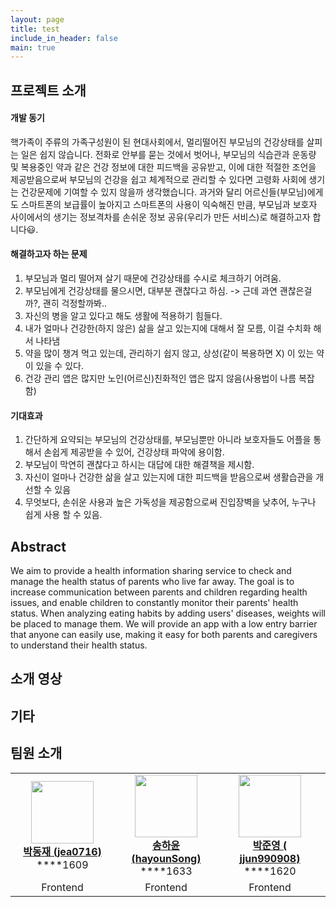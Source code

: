 ```yaml
---
layout: page
title: test
include_in_header: false
main: true
---
```


## 프로젝트 소개
#### 개발 동기
핵가족이 주류의 가족구성원이 된 현대사회에서, 멀리떨어진 부모님의 건강상태를 살피는 일은 쉽지
않습니다. 전화로 안부를 묻는 것에서 벗어나, 부모님의 식습관과 운동량 및 복용중인 약과 같은 건강 정보에 대한
피드백을 공유받고, 이에 대한 적절한 조언을 제공받음으로써 부모님의 건강을 쉽고 체계적으로 
관리할 수 있다면 고령화 사회에 생기는 건강문제에 기여할 수 있지 않을까 생각했습니다. 과거와
달리 어르신들(부모님)에게도 스마트폰의 보급률이 높아지고 스마트폰의 사용이 익숙해진 만큼, 
부모님과 보호자 사이에서의 생기는 정보격차를 손쉬운 정보 공유(우리가 만든 서비스)로 해결하고자 합니다😃.
   
#### 해결하고자 하는 문제
1. 부모님과 멀리 떨어져 살기 때문에 건강상태를 수시로 체크하기 어려움.
2. 부모님에게 건강상태를 물으시면, 대부분 괜찮다고 하심. -> 근데 과연 괜찮은걸까?, 괜히 걱정할까봐..
3. 자신의 병을 알고 있다고 해도 생활에 적용하기 힘들다.
4. 내가 얼마나 건강한(하지 않은) 삶을 살고 있는지에 대해서 잘 모름, 이걸 수치화 해서 나타냄
5. 약을 많이 챙겨 먹고 있는데, 관리하기 쉽지 않고, 상성(같이 복용하면 X) 이 있는 약이 있을 수 있다.
6. 건강 관리 앱은 많지만 노인(어르신)친화적인 앱은 많지 않음(사용법이 나름 복잡함)

#### 기대효과
1. 간단하게 요약되는 부모님의 건강상태를, 부모님뿐만 아니라 보호자들도 어플을 통해서 
   손쉽게 제공받을 수 있어, 건강상태 파악에 용이함.
2. 부모님이 막연히 괜찮다고 하시는 대답에 대한 해결책을 제시함.
3. 자신이 얼마나 건강한 삶을 살고 있는지에 대한 피드백을 받음으로써 생활습관을 개선할 수 있음
4. 무엇보다, 손쉬운 사용과 높은 가독성을 제공함으로써 진입장벽을 낮추어, 누구나 쉽게 사용 할
   수 있음.

## Abstract
We aim to provide a health information sharing service to check and manage the health status of parents who live far away. The goal is to increase communication between parents and children regarding health issues, and enable children to constantly monitor their parents' health status. When analyzing eating habits by adding users' diseases, weights will be placed to manage them. We will provide an app with a low entry barrier that anyone can easily use, making it easy for both parents and caregivers to understand their health status.


## 소개 영상


## 기타


## 팀원 소개
<div>
<div margin = "0 auto">
    <table margin = "0 auto">
        <tr align="center">
            <td style="min-width: 150px;">
                <a href="https://github.com/jea0716">
                <img src="https://github.com/jea0716.png" width="100">
                <br />
                <b>박동재 (jea0716)</b>
                </a> 
                <br/>
                ****1609
            </td>
            <td style="min-width: 150px;">
                <a href="https://github.com/hayounSong">
                <img src="https://github.com/hayounSong.png" width="100">
                <br />
                <b>송하윤 (hayounSong)</b>
                </a>
                        <br/>
                ****1633
            </td>
            <td style="min-width: 150px;">
                <a href="https://github.com/jjun990908">
                <img src="https://github.com/jjun990908.png" width="100">
                <br />
                <b>박준영 (
    jjun990908)</b>
                </a> 
                        <br/>
                ****1620
            </td>
            <td style="min-width: 150px;">
                <a href="https://github.com/ho-jun99">
                <img src="https://github.com/ho-jun99.png" width="100">
                <br />
                <b>김호준 (ho-jun99)</b>
                </a> 
                        <br/>
                ****1605
            </td>
                    <td style="min-width: 150px;">
                <a href="https://github.com/CULRRY">
                <img src="https://github.com/CULRRY.png" width="100">
                <br />
                <b>김호준 (CULRRY)</b>
                </a> 
                        <br/>
                ****1604
            </td>
        </tr>
        <tr align="center">
            <td>
                Frontend
            </td>
            <td>
                Frontend
            </td>
            <td>
                Frontend
            </td>
                    <td>
                Backend
            </td>
                    <td>
                Backend
            </td>
        </tr>
    </table>
</div>
</div>